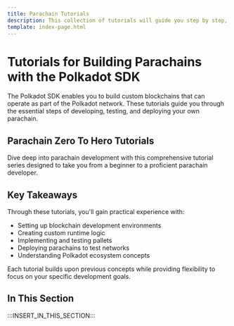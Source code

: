 ```yaml
---
title: Parachain Tutorials
description: This collection of tutorials will guide you step by step, from setting up your first local chain to deploying and customizing a fully operational parachain.
template: index-page.html
---
```


# Tutorials for Building Parachains with the Polkadot SDK

The Polkadot SDK enables you to build custom blockchains that can operate as part of the Polkadot network. These tutorials guide you through the essential steps of developing, testing, and deploying your own parachain.

## Parachain Zero To Hero Tutorials

Dive deep into parachain development with this comprehensive tutorial series designed to take you from a beginner to a proficient parachain developer.

## Key Takeaways

Through these tutorials, you'll gain practical experience with:

- Setting up blockchain development environments
- Creating custom runtime logic
- Implementing and testing pallets
- Deploying parachains to test networks
- Understanding Polkadot ecosystem concepts

Each tutorial builds upon previous concepts while providing flexibility to focus on your specific development goals.

## In This Section

:::INSERT_IN_THIS_SECTION:::
